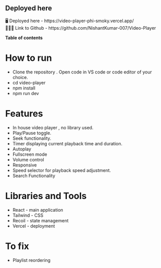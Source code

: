 ## Deployed here
<aside>
🖥️ Deployed here - https://video-player-phi-smoky.vercel.app/

</aside>

<aside>
🧑🏼‍💻 Link to Github - https://github.com/NishantKumar-007/Video-Player

</aside>

**Table of contents**

# How to run

- Clone the repository . Open code in VS code or code editor of your choice.
- cd video-player
- npm install
- npm run dev

# Features

- In house video player , no library used.
- Play/Pause toggle.
- Seek functionality.
- Timer displaying current playback time and duration.
- Autoplay
- Fullscreen mode
- Volume control
- Responsive
- Speed selector for playback speed adjustment.
- Search Functionality

# Libraries and Tools

- React - main application
- Tailwind - CSS
- Recoil - state management
- Vercel - deployment

# To fix
- Playlist reordering
